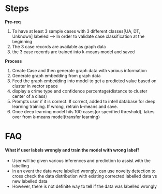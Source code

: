# Steps

**Pre-req**

1. To have at least 3 sample cases with 3 different classes[UA, DT, Unknown] labeled ==> In  order to validate case classification at the beginning
2. The 3 case records are available as graph data
3. the 3 case records are trained into k-means model and saved

**Process**

1. Create Case and then generate graph data with various information
2. Generate graph embedding from graph data
3. Feed the graph embedding into model to get a predicted value based on cluster in vector space
4. display a crime type and confidence percentage(distance to cluster center of a class)
5. Prompts user if it is correct. If correct, added to intell database for deep learning training. If wrong, retrain k-means and save.
6. Once deep learning model hits 100 cases(or specified threshold), takes over from k-means model(transfer learning)

# FAQ

#### What if user labels wrongly and train the model with wrong label?

- User will be given various inferences and prediction to assist with the labelling
- In an event the data were labelled wrongly, can use novelty detection to cross check the data distribution with existing corrected labelled data vs new labelled data
- However, there is not definite way to tell if the data was labelled wrongly